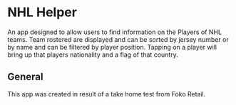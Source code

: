 # NHL Helper
An app designed to allow users to find information on the Players of NHL teams.  Team rostered are displayed and can be sorted by jersey number or by name and can be filtered by player position.  Tapping on a player will bring up that players nationality and a flag of that country.

## General
This app was created in result of a take home test from Foko Retail.
